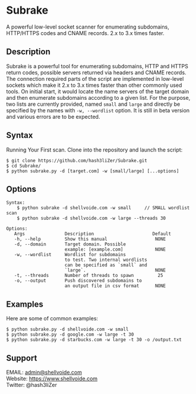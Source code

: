 # Subrake
A powerful low-level socket scanner for enumerating subdomains, HTTP/HTTPS codes and CNAME records. 2.x to 3.x times faster.

## Description
Subrake is a powerful tool for enumerating subdomains, HTTP and HTTPS return codes, possible servers returned via headers and
CNAME records. The connection required parts of the script are implemented in low-level sockets which make it 2.x to 3.x times faster
than other commonly used tools.  On initial start, it would locate the name servers of the target domain and then enumerate
subdomains according to a given list. For the purpose, two lists are currently provided, named `small` and `large` and directly be
specified by the names with `-w, --wordlist` option. It is still in beta version and various errors are to be expected. 

## Syntax
Running Your First scan. Clone into the repository and launch the script: 
```
$ git clone https://github.com/hash3liZer/Subrake.git
$ cd Subrake/
$ python subrake.py -d [target.com] -w [small/large] [...options]
```
## Options
```
Syntax: 
    $ python subrake -d shellvoide.com -w small     // SMALL wordlist scan
    $ python subrake -d shellvoide.com -w large --threads 30

Options:
   Args               Description                      Default
   -h, --help         Show this manual                  NONE
   -d, --domain       Target domain. Possible
                      example: [example.com]            NONE
   -w, --wordlist     Wordlist for subdomains
                      to test. Two internal wordlists
                      can be specified as `small` and
                      `large`.                          NONE
   -t, --threads      Number of threads to spawn         25
   -o, --output       Push discovered subdomains to
                      an output file in csv format      NONE
```

## Examples
Here are some of common examples:
```
$ python subrake.py -d shellvoide.com -w small
$ python subrake.py -d google.com -w large -t 30
$ python subrake.py -d starbucks.com -w large -t 30 -o /output.txt
```

## Support
EMAIL: admin@shellvoide.com <br />
Website: https://www.shellvoide.com <br />
Twitter: @hash3liZer <br />
